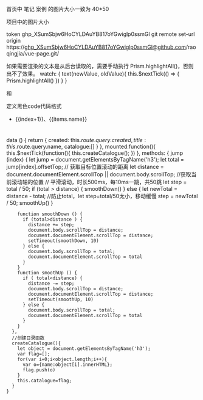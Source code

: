 
首页中 笔记 案例 的图片大小一致为 40*50

项目中的图片大小

token  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
git remote set-url origin https://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@github.com/raoqingjia/vue-page.git/




如果需要渲染的文本是从后台读取的，需要手动执行 Prism.highlightAll()，否则出不了效果。
watch: {
	text(newValue, oldValue){
		this.$nextTick(() => {
			Prism.highlightAll()
		})
	}
}



<p class="language-bg"> 和 <p class="pre-cmd"> 定义黑色code代码格式



<ul class="catalogue clearfix">
  <li v-for="(items,index) in catalogue"  :key="index" ><a @click="jump(index)">{{index+1}}、{{items.name}}</a></li>
</ul>
<h3></h3>
<pre></pre>

 data () {
      return {
        created: this.$route.query.created,
        title: this.$route.query.name,
        catalogue:[]
      }
    },
    mounted:function(){
      this.$nextTick(function(){
        this.createCatalogue();
      })
    },
    methods: {
      jump (index) {
        let jump = document.getElementsByTagName('h3');
        let total = jump[index].offsetTop;  // 获取目标位置滚动的距离
        let distance = document.documentElement.scrollTop || document.body.scrollTop; //获取当前滚动轴的位置
        // 平滑滚动，时长500ms，每10ms一跳，共50跳
        let step = total / 50;
        if (total > distance) {
          smoothDown()
        } else {
          let newTotal = distance - total;  //防止total，let step=total/50太小，移动缓慢
          step = newTotal / 50;
          smoothUp()
        }

        function smoothDown () {
          if (total>distance ) {
            distance += step;
            document.body.scrollTop = distance;
            document.documentElement.scrollTop = distance;
            setTimeout(smoothDown, 10)
          } else {
            document.body.scrollTop = total;
            document.documentElement.scrollTop = total
          }
        }
        function smoothUp () {
          if ( total<distance) {
            distance -= step;
            document.body.scrollTop = distance;
            document.documentElement.scrollTop = distance;
            setTimeout(smoothUp, 10)
          } else {
            document.body.scrollTop = total;
            document.documentElement.scrollTop = total
          }
        }
      },
      //创建目录函数
      createCatalogue(){
        let object = document.getElementsByTagName('h3');
        var flag=[];
        for(var i=0;i<object.length;i++){
          var o={name:object[i].innerHTML};
          flag.push(o)
        }
        this.catalogue=flag;
      }
    }
